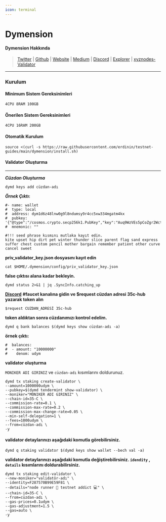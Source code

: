 ```yaml
---
icon: terminal
---
```


# Dymension

#### Dymension Hakkında

> [Twitter](https://twitter.com/dymensionXYZ) | [Github](https://github.com/dymensionxyz) | [Website](https://dymension.xyz/) | [Medium](https://medium.com/@dymensionXYZ) | [Discord](https://discord.gg/dymension) | [Explorer](https://exp.utsa.tech/dymension-test) | [xyznodes-Validator](https://dymension.explorers.guru/validator/dymvaloper1yp62xl4vm9jrhnd4tfcje084ncajxkqkx65rju)

***

### Kurulum

#### Minimum Sistem Gereksinimleri

```
4CPU 8RAM 100GB
```

#### Önerilen Sistem Gereksinimleri

```
4CPU 16RAM 200GB
```

#### Otomatik Kurulum

```
source <(curl -s https://raw.githubusercontent.com/erdinin/testnet-guides/main/dymension/install.sh)
```

#### Validator Oluşturma

***

_**Cüzdan Oluşturma**_

```
dymd keys add cüzdan-adı
```

_**Örnek Çıktı**_**:**

```
#- name: wallet
#  type: local
#  address: dym1d6z48lnw0g9l8ndumsy9r4cc5xw334mgatm4kx
#  pubkey: '{"@type":"/cosmos.crypto.secp256k1.PubKey","key":"Auq9WzVEs5pCoZgr2WctjI7fU+lJCH0I3r6GC1oa0tc0"}'
#  mnemonic: ""

#!!! seed phrase kısmını mutlaka kayıt edin.
kite upset hip dirt pet winter thunder slice parent flag sand express suffer chest custom pencil mother bargain remember patient other curve cancel sweet
```

**priv\_validator\_key.json dosyasını kayıt edin**

```
cat $HOME/.dymension/config/priv_validator_key.json
```

**false çıktısı alana kadar bekleyin.**

```
dymd status 2>&1 | jq .SyncInfo.catching_up
```

[**Discord**](https://discord.gg/dymension) **#faucet kanalına gidin ve $request cüzdan adresi 35c-hub yazarak token alın**

```
$request CUZDAN_ADRESİ 35c-hub
```

**token aldıktan sonra cüzdanımızı kontrol edelim.**

```
dymd q bank balances $(dymd keys show cüzdan-adı -a)
```

**örnek çıktı:**

```
#  balances:
#  - amount: "10000000"
#    denom: udym
```

**validator oluşturma**

`MONIKER ADI GIRINIZ` ve `cüzdan-adı` kısımlarını doldurunuz.

```
dymd tx staking create-validator \
--amount=1000000udym \
--pubkey=$(dymd tendermint show-validator) \
--moniker="MONIKER ADI GIRINIZ" \
--chain-id=35-C \
--commission-rate=0.1 \
--commission-max-rate=0.2 \
--commission-max-change-rate=0.05 \
--min-self-delegation=1 \
--fees=1000udym \
--from=cüzdan-adı \
-y
```

#### validator detaylarınızı aşağıdaki komutla görebilirsiniz.

```
dymd q staking validator $(dymd keys show wallet --bech val -a)
```

**validator detaylarınızı aşağıdaki komutla değiştirebilirsiniz. `idendity` , `details` kısımlarını doldurabilirsiniz.**

```
dymd tx staking edit-validator \
--new-moniker="validatör-adı" \
--identity=F287570B99E59F81 \
--details="node runner 💨 testnet addict 💻" \
--chain-id=35-C \
--from=cüzdan-adı \
--gas-prices=0.1udym \
--gas-adjustment=1.5 \
--gas=auto \
-y
```
